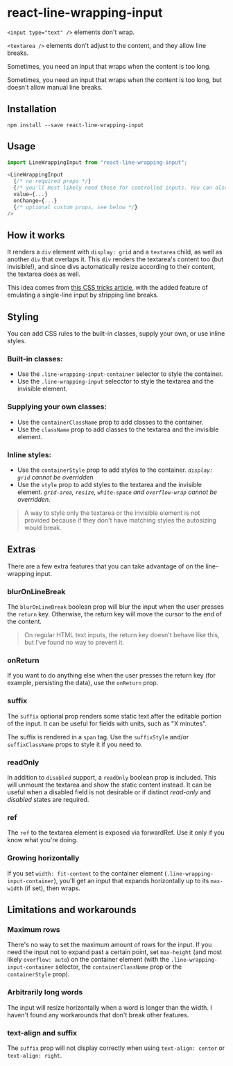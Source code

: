 # react-line-wrapping-input

`<input type="text" />` elements don't wrap.

`<textarea />` elements don't adjust to the content, and they allow line breaks.

Sometimes, you need an input that wraps when the content is too long.

Sometimes, you need an input that wraps when the content is too long, but doesn't allow manual line breaks.

## Installation

```
npm install --save react-line-wrapping-input
```

## Usage

```js
import LineWrappingInput from "react-line-wrapping-input";
```

```js
<LineWrappingInput
  {/* no required props */}
  {/* you'll most likely need these for controlled inputs. You can also use onBlur and any other textarea props */}
  value={...}
  onChange={...}
  {/* optional custom props, see below */}
/>
```

## How it works

It renders a `div` element with `display: grid` and a `textarea` child, as well as another `div` that overlaps it. This `div` renders the textarea's content too (but invisible!), and since divs automatically resize according to their content, the textarea does as well.

This idea comes from [this CSS tricks article](https://css-tricks.com/the-cleanest-trick-for-autogrowing-textareas/), with the added feature of emulating a single-line input by stripping line breaks.

## Styling

You can add CSS rules to the built-in classes, supply your own, or use inline styles.

### Built-in classes:

- Use the `.line-wrapping-input-container` selector to style the container.
- Use the `.line-wrapping-input` selecctor to style the textarea and the invisible element.

### Supplying your own classes:

- Use the `containerClassName` prop to add classes to the container.
- Use the `className` prop to add classes to the textarea and the invisible element.

### Inline styles:

- Use the `containerStyle` prop to add styles to the container. _`display: grid` cannot be overridden_
- Use the `style` prop to add styles to the textarea and the invisible element. _`grid-area`, `resize`, `white-space` and `overflow-wrap` cannot be overridden._

> A way to style only the textarea or the invisible element is not provided because if they don't have matching styles the autosizing would break.

## Extras

There are a few extra features that you can take advantage of on the line-wrapping input.

### blurOnLineBreak

The `blurOnLineBreak` boolean prop will blur the input when the user presses the `return` key. Otherwise, the return key will move the cursor to the end of the content.

> On regular HTML text inputs, the return key doesn't behave like this, but I've found no way to prevent it.

### onReturn

If you want to do anything else when the user presses the return key (for example, persisting the data), use the `onReturn` prop.

### suffix

The `suffix` optional prop renders some static text after the editable portion of the input. It can be useful for fields with units, such as "X minutes".

The suffix is rendered in a `span` tag. Use the `suffixStyle` and/or `suffixClassName` props to style it if you need to.

### readOnly

In addition to `disabled` support, a `readOnly` boolean prop is included. This will unmount the textarea and show the static content instead. It can be useful when a disabled field is not desirable or if distinct _read-only_ and _disabled_ states are required.

### ref

The `ref` to the textarea element is exposed via forwardRef. Use it only if you know what you're doing.

### Growing horizontally

If you set `width: fit-content` to the container element (`.line-wrapping-input-container`), you'll get an input that expands horizontally up to its `max-width` (if set), then wraps.

## Limitations and workarounds

### Maximum rows

There's no way to set the maximum amount of rows for the input. If you need the input not to expand past a certain point, set `max-height` (and most likely `overflow: auto`) on the container element (with the `.line-wrapping-input-container` selector, the `containerClassName` prop or the `containerStyle` prop).

### Arbitrarily long words

The input will resize horizontally when a word is longer than the width. I haven't found any workarounds that don't break other features.

### text-align and suffix

The `suffix` prop will not display correctly when using `text-align: center` or `text-align: right`.
